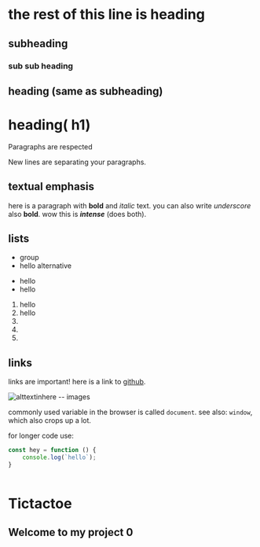 # the rest of this line is heading
## subheading
### sub sub heading

heading  (same as subheading)
-------

heading( h1) 
=============


Paragraphs are respected

New lines are separating your paragraphs.




## textual emphasis
here is a paragraph with **bold** and *italic* text. you can also write _underscore_ also __bold__. 
wow this is ***intense*** (does both).


## lists

- group 
- hello
alternative
* hello
* hello
1. hello
2. hello 
3. 
3. 
3. 

## links
links are important! here is a link to [github](http://www.github.com/).

![alttextinhere](thelink) -- images


commonly used variable in the browser is called `document`. see also: `window`, which also crops up a lot. 

for longer code use:

``` javascript
const hey = function () {
    console.log(`hello`);
}
 
```

# Tictactoe

## Welcome to my project 0